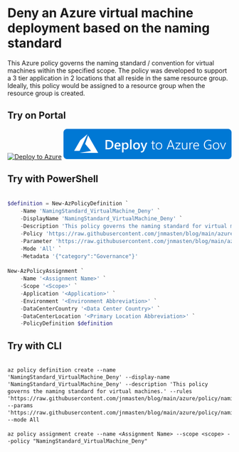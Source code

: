 # Deny an Azure virtual machine deployment based on the naming standard

This Azure policy governs the naming standard / convention for virtual machines within the specified scope.  The policy was developed to support a 3 tier application in 2 locations that all reside in the same resource group.  Ideally, this policy would be assigned to a resource group when the resource group is created.

## Try on Portal

[![Deploy to Azure](https://aka.ms/deploytoazurebutton)](https://portal.azure.com/#blade/Microsoft_Azure_Policy/CreatePolicyDefinitionBlade/uri/https%3A%2F%2Fraw.githubusercontent.com%2Fjnmasten%2Fblog%2Fmain%2Fazure%2Fpolicy%2FnamingConvention%2Fpolicy.json)
[![Deploy to Azure Gov](https://raw.githubusercontent.com/Azure/azure-quickstart-templates/master/1-CONTRIBUTION-GUIDE/images/deploytoazuregov.svg?sanitize=true)](https://portal.azure.us/?#blade/Microsoft_Azure_Policy/CreatePolicyDefinitionBlade/uri/https%3A%2F%2Fraw.githubusercontent.com%2Fjnmasten%2Fblog%2Fmain%2Fazure%2Fpolicy%2FnamingConvention%2Fpolicy.json)

## Try with PowerShell

````powershell

$definition = New-AzPolicyDefinition `
    -Name 'NamingStandard_VirtualMachine_Deny' `
    -DisplayName 'NamingStandard_VirtualMachine_Deny' `
    -Description 'This policy governs the naming standard for virtual machines.' `
    -Policy 'https://raw.githubusercontent.com/jnmasten/blog/main/azure/policy/namingConvention/policy.rules.json' `
    -Parameter 'https://raw.githubusercontent.com/jnmasten/blog/main/azure/policy/namingConvention/policy.parameters.json' `
    -Mode 'All' `
    -Metadata '{"category":"Governance"}'

New-AzPolicyAssignment `
    -Name '<Assignment Name>' `
    -Scope '<Scope>' `
    -Application '<Application>' `
    -Environment '<Environment Abbreviation>' `
    -DataCenterCountry '<Data Center Country>' `
    -DataCenterLocation '<Primary Location Abbreviation>' `
    -PolicyDefinition $definition

````

## Try with CLI

````cli

az policy definition create --name 'NamingStandard_VirtualMachine_Deny' --display-name 'NamingStandard_VirtualMachine_Deny' --description 'This policy governs the naming standard for virtual machines.' --rules 'https://raw.githubusercontent.com/jnmasten/blog/main/azure/policy/namingConvention/policy.rules.json' --params 'https://raw.githubusercontent.com/jnmasten/blog/main/azure/policy/namingConvention/policy.parameters.json' --mode All

az policy assignment create --name <Assignment Name> --scope <scope> --policy "NamingStandard_VirtualMachine_Deny"

````
